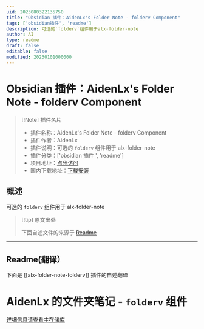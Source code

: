 ```yaml
---
uid: 2023080322135750
title: "Obsidian 插件：AidenLx's Folder Note - folderv Component"
tags: ['obsidian插件', 'readme']
description: 可选的`folderv`组件用于alx-folder-note
author: AI
type: readme
draft: false
editable: false
modified: 20230101000000
---
```


# Obsidian 插件：AidenLx's Folder Note - folderv Component

> [!Note] 插件名片
> - 插件名称：AidenLx's Folder Note - folderv Component
> - 插件作者：AidenLx
> - 插件说明：可选的 `folderv` 组件用于 alx-folder-note
> - 插件分类：['obsidian 插件 ', 'readme']
> - 项目地址：[点我访问](https://github.com/aidenlx/alx-folder-note-folderv)
> - 国内下载地址：[下载安装](https://pkmer.cn/products/plugin/pluginMarket/?alx-folder-note-folderv)

## 概述

可选的 `folderv` 组件用于 alx-folder-note

> [!tip] 原文出处
>
>下面自述文件的来源于 [Readme](https://ghproxy.net/https://raw.githubusercontent.com/aidenlx/alx-folder-note-folderv/master/README.md)
>

---

## Readme(翻译）

下面是 [[alx-folder-note-folderv]] 插件的自述翻译

# AidenLx 的文件夹笔记 - `folderv` 组件

[详细信息请查看主存储库](https://github.com/aidenlx/alx-folder-note)
